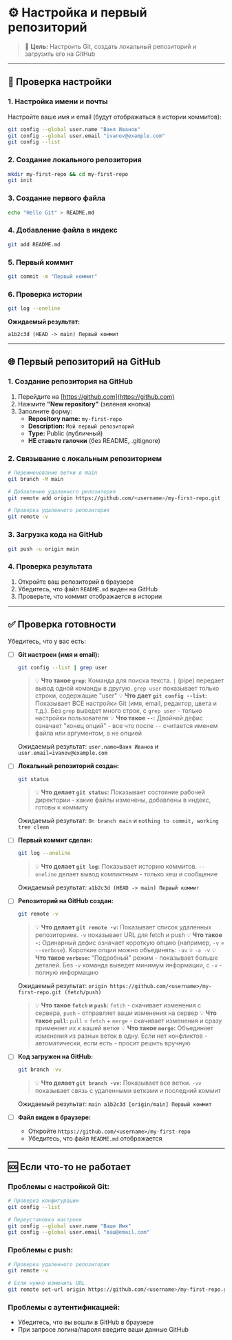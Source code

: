 # ⚙️ Настройка и первый репозиторий

> 🎯 **Цель:** Настроить Git, создать локальный репозиторий и загрузить его на GitHub

---

## 🔧 Проверка настройки

### 1. Настройка имени и почты

Настройте ваше имя и email (будут отображаться в истории коммитов):

```bash
git config --global user.name "Ваня Иванов"
git config --global user.email "ivanov@example.com"
git config --list
```

### 2. Создание локального репозитория

```bash
mkdir my-first-repo && cd my-first-repo
git init
```

### 3. Создание первого файла

```bash
echo "Hello Git" > README.md
```

### 4. Добавление файла в индекс

```bash
git add README.md
```

### 5. Первый коммит

```bash
git commit -m "Первый коммит"
```

### 6. Проверка истории

```bash
git log --oneline
```

**Ожидаемый результат:**
```
a1b2c3d (HEAD -> main) Первый коммит
```

---

## 🌐 Первый репозиторий на GitHub

### 1. Создание репозитория на GitHub

1. Перейдите на [https://github.com](https://github.com)
2. Нажмите **"New repository"** (зеленая кнопка)
3. Заполните форму:
   - **Repository name:** `my-first-repo`
   - **Description:** `Мой первый репозиторий`
   - **Type:** Public (публичный)
   - **НЕ ставьте галочки** (без README, .gitignore)

### 2. Связывание с локальным репозиторием

```bash
# Переименование ветки в main
git branch -M main

# Добавление удаленного репозитория
git remote add origin https://github.com/<username>/my-first-repo.git

# Проверка удаленного репозитория
git remote -v
```

### 3. Загрузка кода на GitHub

```bash
git push -u origin main
```

### 4. Проверка результата

1. Откройте ваш репозиторий в браузере
2. Убедитесь, что файл `README.md` виден на GitHub
3. Проверьте, что коммит отображается в истории

---

## ✅ Проверка готовности

Убедитесь, что у вас есть:

- [ ] **Git настроен (имя и email):**
  ```bash
  git config --list | grep user
  ```
  > 💡 **Что такое `grep`:** Команда для поиска текста. `|` (pipe) передает вывод одной команды в другую. `grep user` показывает только строки, содержащие "user"
  > 💡 **Что дает `git config --list`:** Показывает ВСЕ настройки Git (имя, email, редактор, цвета и т.д.). Без `grep` выведет много строк, с `grep user` - только настройки пользователя
  > 💡 **Что такое `--`:** Двойной дефис означает "конец опций" - все что после `--` считается именем файла или аргументом, а не опцией
  
  Ожидаемый результат: `user.name=Ваня Иванов` и `user.email=ivanov@example.com`

- [ ] **Локальный репозиторий создан:**
  ```bash
  git status
  ```
  > 💡 **Что делает `git status`:** Показывает состояние рабочей директории - какие файлы изменены, добавлены в индекс, готовы к коммиту
  
  Ожидаемый результат: `On branch main` и `nothing to commit, working tree clean`

- [ ] **Первый коммит сделан:**
  ```bash
  git log --oneline
  ```
  > 💡 **Что делает `git log`:** Показывает историю коммитов. `--oneline` делает вывод компактным - только хеш и сообщение
  
  Ожидаемый результат: `a1b2c3d (HEAD -> main) Первый коммит`

- [ ] **Репозиторий на GitHub создан:**
  ```bash
  git remote -v
  ```
  > 💡 **Что делает `git remote -v`:** Показывает список удаленных репозиториев. `-v` показывает URL для fetch и push
  > 💡 **Что такое `-`:** Одинарный дефис означает короткую опцию (например, `-v` = `--verbose`). Короткие опции можно объединять: `-av` = `-a -v`
  > 💡 **Что такое `verbose`:** "Подробный" режим - показывает больше деталей. Без `-v` команда выведет минимум информации, с `-v` - полную информацию

  Ожидаемый результат: `origin https://github.com/<username>/my-first-repo.git (fetch/push)`
    > 💡 **Что такое `fetch` и `push`:** `fetch` - скачивает изменения с сервера, `push` - отправляет ваши изменения на сервер
  > 💡 **Что такое `pull`:** `pull` = `fetch` + `merge` - скачивает изменения и сразу применяет их к вашей ветке
  > 💡 **Что такое `merge`:** Объединяет изменения из разных веток в одну. Если нет конфликтов - автоматически, если есть - просит решить вручную
  

- [ ] **Код загружен на GitHub:**
  ```bash
  git branch -vv
  ```
  > 💡 **Что делает `git branch -vv`:** Показывает все ветки. `-vv` показывает связь с удаленными ветками и последний коммит
  
  Ожидаемый результат: `main a1b2c3d [origin/main] Первый коммит`

- [ ] **Файл виден в браузере:**
  - Откройте `https://github.com/<username>/my-first-repo`
  - Убедитесь, что файл `README.md` отображается

---

## 🆘 Если что-то не работает

### Проблемы с настройкой Git:
```bash
# Проверка конфигурации
git config --list

# Переустановка настроек
git config --global user.name "Ваше Имя"
git config --global user.email "ваш@email.com"
```

### Проблемы с push:
```bash
# Проверка удаленного репозитория
git remote -v

# Если нужно изменить URL
git remote set-url origin https://github.com/<username>/my-first-repo.git
```

### Проблемы с аутентификацией:
- Убедитесь, что вы вошли в GitHub в браузере
- При запросе логина/пароля введите ваши данные GitHub

